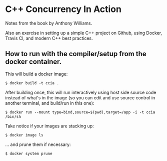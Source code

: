 # C++ Concurrency In Action
Notes from the book by Anthony Williams.

Also an exercise in setting up a simple C++ project on Github, using Docker,
Travis CI, and modern C++ best practices.

## How to run with the compiler/setup from the docker container.

This will build a docker image:

    $ docker build -t ccia .

After building once, this will run interactively using host side source code
instead of what's in the image (so you can edit and use source control in
another terminal, and build/run in this one):

    $ docker run --mount type=bind,source=$(pwd),target=/app -i -t ccia /bin/sh

Take notice if your images are stacking up:

    $ docker image ls

... and prune them if necessary:

    $ docker system prune

